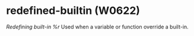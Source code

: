 # redefined-builtin (W0622)
*Redefining built-in %r* Used when a variable or function override a
built-in.

